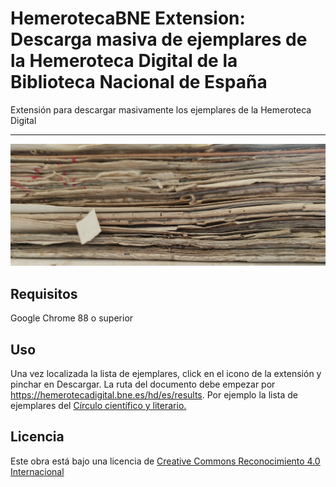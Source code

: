 # HemerotecaBNE Extension: Descarga masiva de ejemplares de la Hemeroteca Digital de la Biblioteca Nacional de España

Extensión para descargar masivamente los ejemplares de la Hemeroteca Digital
<hr>

![Alt text](img/legajo.jpg "Legajo decorativo")
## Requisitos

Google Chrome 88 o superior

## Uso

Una vez localizada la lista de ejemplares, click en el icono de la extensión y pinchar en Descargar. La ruta del documento debe empezar por https://hemerotecadigital.bne.es/hd/es/results. Por ejemplo la lista de ejemplares del [Círculo científico y literario.](https://hemerotecadigital.bne.es/hd/es/results?parent=1b116500-ed01-4c40-8899-9d65ef15a3eb&t=alt-asc)


## Licencia

Este obra está bajo una licencia de [Creative Commons Reconocimiento 4.0 Internacional](http://creativecommons.org/licenses/by/4.0/)
